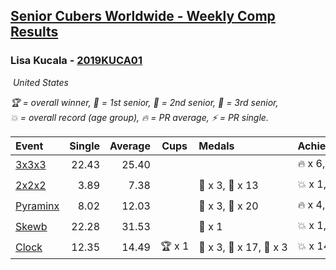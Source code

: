 <style>table {white-space: nowrap;}</style>
<link rel="stylesheet" type="text/css" href="/scw-comp/css/flags.css" />

## [Senior Cubers Worldwide - Weekly Comp Results](/scw-comp/results/)
### Lisa Kucala - [2019KUCA01](https://www.worldcubeassociation.org/persons/2019KUCA01)

<i class="flag flag-US" />&nbsp;United States

<span style="white-space: nowrap;">🏆 = overall winner</span>, <span style="white-space: nowrap;">🥇 = 1st senior</span>, <span style="white-space: nowrap;">🥈 = 2nd senior</span>, <span style="white-space: nowrap;">🥉 = 3rd senior</span>, <span style="white-space: nowrap;">💥 = overall record (age group)</span>, <span style="white-space: nowrap;">🔥 = PR average</span>, <span style="white-space: nowrap;">⚡ = PR single</span>.

| Event | Single | Average | Cups | Medals | Achievements|
| :-- | --: | --: | :--: | :-- | :-- |
| [3x3x3](333.md) | 22.43 | 25.40 |  |  | 🔥 x 6, ⚡ x 6 |
| [2x2x2](222.md) | 3.89 | 7.38 |  | 🥈 x 3, 🥉 x 13 | 💥 x 1, 🔥 x 5, ⚡ x 6 |
| [Pyraminx](pyram.md) | 8.02 | 12.03 |  | 🥈 x 3, 🥉 x 20 | 🔥 x 4, ⚡ x 4 |
| [Skewb](skewb.md) | 22.28 | 31.53 |  | 🥉 x 1 | 💥 x 1, 🔥 x 1, ⚡ x 1 |
| [Clock](clock.md) | 12.35 | 14.49 | 🏆 x 1 | 🥇 x 3, 🥈 x 17, 🥉 x 3 | 💥 x 14, 🔥 x 9, ⚡ x 12 |

<!-- Global site tag (gtag.js) - Google Analytics -->
<script async src="https://www.googletagmanager.com/gtag/js?id=UA-86348435-3"></script>
<script>window.dataLayer = window.dataLayer || []; function gtag() {dataLayer.push(arguments);} gtag('js', new Date()); gtag('config', 'UA-86348435-3');</script>
